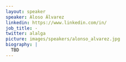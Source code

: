 ```yaml
---
layout: speaker
speaker: Aloso Álvarez
linkedin: https://www.linkedin.com/in/
job_title: - 
twitter: alalga
picture: images/speakers/alonso_alvarez.jpg
biography: |
  TBD
---
```

